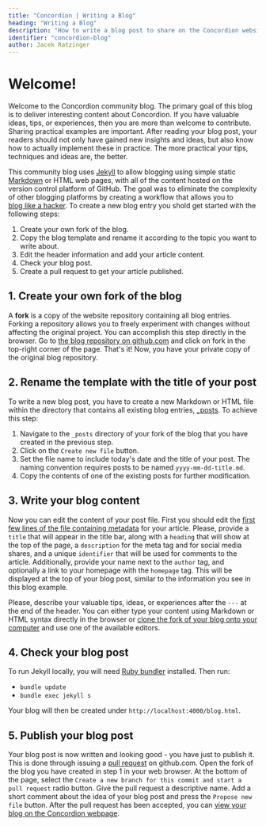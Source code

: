 ```yaml
---
title: "Concordion | Writing a Blog"
heading: "Writing a Blog"
description: "How to write a blog post to share on the Concordion website"
identifier: "concordion-blog"
author: Jacek Ratzinger
---
```


# Welcome!

Welcome to the Concordion community blog. The primary goal of this blog is to deliver interesting content about Concordion. 
If you have valuable ideas, tips, or experiences, then you are  more than welcome to contribute. Sharing practical examples are 
important. After reading your blog post, your readers should not only have gained new insights and ideas, but also know how to actually 
implement these in practice. The more practical your tips, techniques and ideas are, the better.

This community blog uses [Jekyll](https://jekyllrb.com/) to allow blogging using simple 
static [Markdown](https://daringfireball.net/projects/markdown/) or HTML web pages, with all of the content hosted on the version 
control platform of GitHub. The goal was to eliminate the complexity of other blogging platforms by creating a workflow that allows you to 	
[blog like a hacker](http://tom.preston-werner.com/2008/11/17/blogging-like-a-hacker.html). 
To create a new blog entry you shold get started with the following steps:

1. Create your own fork of the blog.
1. Copy the blog template and rename it according to the topic you want to write about.
1. Edit the header information and add your article content.
1. Check your blog post.
1. Create a pull request to get your article published.

## 1. Create your own fork of the blog

A __fork__ is a copy of the website repository containing all blog entries. 
Forking a repository allows you to freely experiment with changes without affecting the original project. 
You can accomplish this step directly in the browser. 
Go to [the blog repository on github.com](https://github.com/concordion/concordion-website/) and click on fork in the top-right 
corner of the page. 
That's it! Now, you have your private copy of the original blog repository.

## 2. Rename the template with the title of your post

To write a new blog post, you have to create a new Markdown or HTML file within the directory that contains all existing blog entries, 
[_posts](https://github.com/concordion/concordion-website/tree/gh-pages/_posts/). 
To achieve this step:
1. Navigate to the `_posts` directory of your fork of the blog that you have created in the previous step. 
1. Click on the `Create new file` button. 
1. Set the file name to include today's date and the title of your post. The naming convention requires posts to be named `yyyy-mm-dd-title.md`.
1. Copy the contents of one of the existing posts for further modification.

## 3. Write your blog content

Now you can edit the content of your post file. First you should edit the [first few lines of the file containing metadata](http://jekyllrb.com/docs/frontmatter/) for your article. 
Please, provide a `title` that will appear in the title bar, along with a `heading` that will show at the top of the page, a `description` for the meta tag and for social media shares, and a unique `identifier` that will be used for comments to the article.
Additionally, provide your name next to the `author` tag, and optionally a link to your homepage with the `homepage` tag.
This will be displayed at the top of your blog post, similar to the information you see in this blog example.

Please, describe your valuable tips, ideas, or experiences after the `---` at the end of the header.
You can either type your content using Markdown or HTML syntax directly in the browser or [clone the fork of your blog onto your computer](https://help.github.com/articles/fork-a-repo/) and use one of the available editors.

## 4. Check your blog post

To run Jekyll locally, you will need [Ruby bundler](http://bundler.io/) installed. Then run:

* `bundle update`
* `bundle exec jekyll s`

Your blog will then be created under `http://localhost:4000/blog.html`.

## 5. Publish your blog post

Your blog post is now written and looking good - you have just to publish it. This is done through issuing a [pull request](https://help.github.com/articles/about-pull-requests/) on github.com. 
Open the fork of the blog you have created in step 1 in your web browser. 
At the bottom of the page, select the `Create a new branch for this commit and start a pull request` radio button. 
Give the pull request a descriptive name.
Add a short comment about the idea of your blog post and press the `Propose new file` button. 
After the pull request has been accepted, you can [view your blog on the Concordion webpage](https://concordion.org/blog).